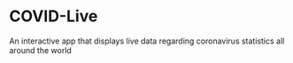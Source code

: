 # COVID-Live
An interactive app that displays live data regarding coronavirus statistics all around the world
